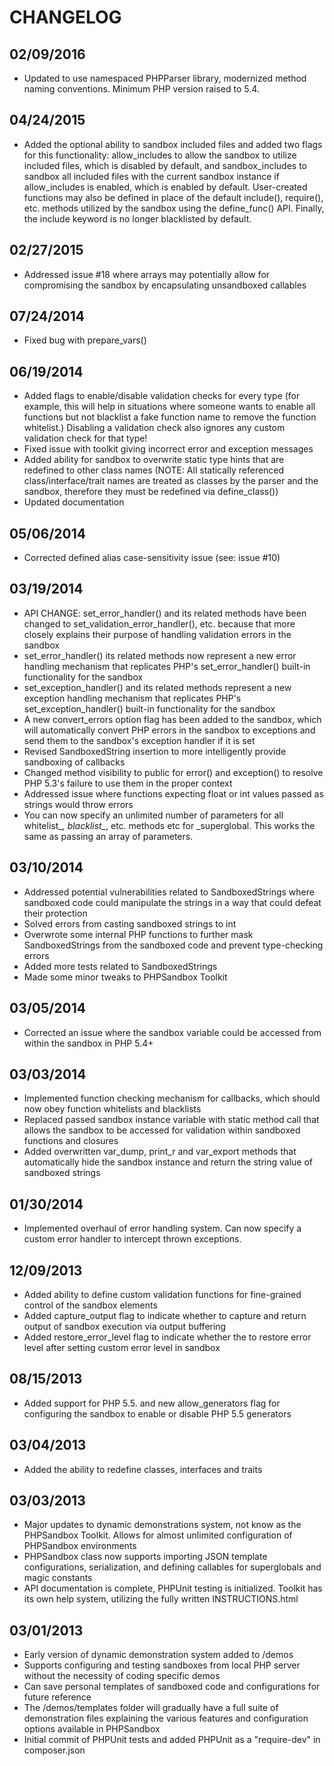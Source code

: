 # CHANGELOG

## 02/09/2016
- Updated to use namespaced PHPParser library, modernized method naming conventions. Minimum PHP version raised to 5.4.

## 04/24/2015
- Added the optional ability to sandbox included files and added two flags for this functionality: allow_includes to allow the sandbox to utilize included files, which is disabled by default, and sandbox_includes to sandbox all included files with the current sandbox instance if allow_includes is enabled, which is enabled by default. User-created functions may also be defined in place of the default include(), require(), etc. methods utilized by the sandbox using the define_func() API. Finally, the include keyword is no longer blacklisted by default.

## 02/27/2015
- Addressed issue #18 where arrays may potentially allow for compromising the sandbox by encapsulating unsandboxed callables

## 07/24/2014
- Fixed bug with prepare_vars()

## 06/19/2014
- Added flags to enable/disable validation checks for every type (for example, this will help in situations where someone wants to enable all functions but not blacklist a fake function name to remove the function whitelist.) Disabling a validation check also ignores any custom validation check for that type!
- Fixed issue with toolkit giving incorrect error and exception messages
- Added ability for sandbox to overwrite static type hints that are redefined to other class names (NOTE: All statically referenced class/interface/trait names are treated as classes by the parser and the sandbox, therefore they must be redefined via define_class())
- Updated documentation

## 05/06/2014
- Corrected defined alias case-sensitivity issue (see: issue #10)

## 03/19/2014
- API CHANGE: set_error_handler() and its related methods have been changed to set_validation_error_handler(), etc. because that more closely explains their purpose of handling validation errors in the sandbox
- set_error_handler() its related methods now represent a new error handling mechanism that replicates PHP's set_error_handler() built-in functionality for the sandbox
- set_exception_handler() and its related methods represent a new exception handling mechanism that replicates PHP's set_exception_handler() built-in functionality for the sandbox
- A new convert_errors option flag has been added to the sandbox, which will automatically convert PHP errors in the sandbox to exceptions and send them to the sandbox's exception handler if it is set
- Revised SandboxedString insertion to more intelligently provide sandboxing of callbacks
- Changed method visibility to public for error() and exception() to resolve PHP 5.3's failure to use them in the proper context
- Addressed issue where functions expecting float or int values passed as strings would throw errors
- You can now specify an unlimited number of parameters for all whitelist_*, blacklist_*, etc. methods etc for _superglobal. This works the same as passing an array of parameters.

## 03/10/2014
- Addressed potential vulnerabilities related to SandboxedStrings where sandboxed code could manipulate the strings in a way that could defeat their protection
- Solved errors from casting sandboxed strings to int
- Overwrote some internal PHP functions to further mask SandboxedStrings from the sandboxed code and prevent type-checking errors
- Added more tests related to SandboxedStrings
- Made some minor tweaks to PHPSandbox Toolkit

## 03/05/2014
- Corrected an issue where the sandbox variable could be accessed from within the sandbox in PHP 5.4+

## 03/03/2014
- Implemented function checking mechanism for callbacks, which should now obey function whitelists and blacklists
- Replaced passed sandbox instance variable with static method call that allows the sandbox to be accessed for validation within sandboxed functions and closures
- Added overwritten var_dump, print_r and var_export methods that automatically hide the sandbox instance and return the string value of sandboxed strings

## 01/30/2014
- Implemented overhaul of error handling system. Can now specify a custom error handler to intercept thrown exceptions.

## 12/09/2013
- Added ability to define custom validation functions for fine-grained control of the sandbox elements
- Added capture_output flag to indicate whether to capture and return output of sandbox execution via output buffering
- Added restore_error_level flag to indicate whether the to restore error level after setting custom error level in sandbox

## 08/15/2013
- Added support for PHP 5.5. and new allow_generators flag for configuring the sandbox to enable or disable PHP 5.5 generators

## 03/04/2013
- Added the ability to redefine classes, interfaces and traits

## 03/03/2013

- Major updates to dynamic demonstrations system, not know as the PHPSandbox Toolkit. Allows for almost unlimited configuration of PHPSandbox environments
- PHPSandbox class now supports importing JSON template configurations, serialization, and defining callables for superglobals and magic constants
- API documentation is complete, PHPUnit testing is initialized. Toolkit has its own help system, utilizing the fully written INSTRUCTIONS.html

## 03/01/2013

- Early version of dynamic demonstration system added to /demos
- Supports configuring and testing sandboxes from local PHP server without the necessity of coding specific demos
- Can save personal templates of sandboxed code and configurations for future reference
- The /demos/templates folder will gradually have a full suite of demonstration files explaining the various features and configuration options available in PHPSandbox
- Initial commit of PHPUnit tests and added PHPUnit as a "require-dev" in composer.json